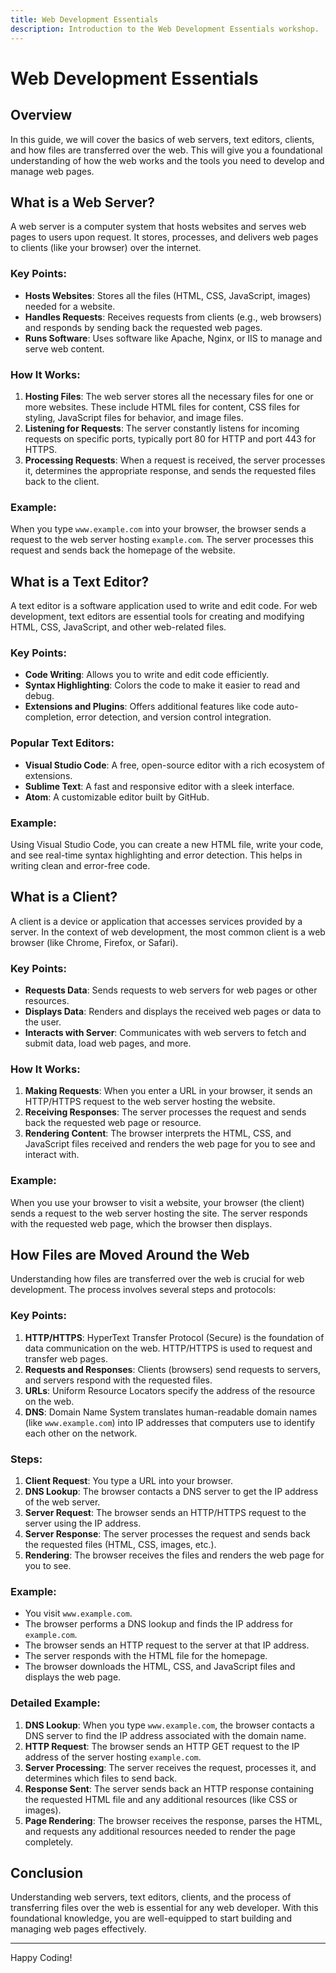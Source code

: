 ```yaml
---
title: Web Development Essentials
description: Introduction to the Web Development Essentials workshop.
---
```

# Web Development Essentials

## Overview

In this guide, we will cover the basics of web servers, text editors, clients, and how files are transferred over the web. This will give you a foundational understanding of how the web works and the tools you need to develop and manage web pages.

## What is a Web Server?

A web server is a computer system that hosts websites and serves web pages to users upon request. It stores, processes, and delivers web pages to clients (like your browser) over the internet.

### Key Points:
- **Hosts Websites**: Stores all the files (HTML, CSS, JavaScript, images) needed for a website.
- **Handles Requests**: Receives requests from clients (e.g., web browsers) and responds by sending back the requested web pages.
- **Runs Software**: Uses software like Apache, Nginx, or IIS to manage and serve web content.

### How It Works:
1. **Hosting Files**: The web server stores all the necessary files for one or more websites. These include HTML files for content, CSS files for styling, JavaScript files for behavior, and image files.
2. **Listening for Requests**: The server constantly listens for incoming requests on specific ports, typically port 80 for HTTP and port 443 for HTTPS.
3. **Processing Requests**: When a request is received, the server processes it, determines the appropriate response, and sends the requested files back to the client.

### Example:
When you type `www.example.com` into your browser, the browser sends a request to the web server hosting `example.com`. The server processes this request and sends back the homepage of the website.

## What is a Text Editor?

A text editor is a software application used to write and edit code. For web development, text editors are essential tools for creating and modifying HTML, CSS, JavaScript, and other web-related files.

### Key Points:
- **Code Writing**: Allows you to write and edit code efficiently.
- **Syntax Highlighting**: Colors the code to make it easier to read and debug.
- **Extensions and Plugins**: Offers additional features like code auto-completion, error detection, and version control integration.

### Popular Text Editors:
- **Visual Studio Code**: A free, open-source editor with a rich ecosystem of extensions.
- **Sublime Text**: A fast and responsive editor with a sleek interface.
- **Atom**: A customizable editor built by GitHub.

### Example:
Using Visual Studio Code, you can create a new HTML file, write your code, and see real-time syntax highlighting and error detection. This helps in writing clean and error-free code.

## What is a Client?

A client is a device or application that accesses services provided by a server. In the context of web development, the most common client is a web browser (like Chrome, Firefox, or Safari).

### Key Points:
- **Requests Data**: Sends requests to web servers for web pages or other resources.
- **Displays Data**: Renders and displays the received web pages or data to the user.
- **Interacts with Server**: Communicates with web servers to fetch and submit data, load web pages, and more.

### How It Works:
1. **Making Requests**: When you enter a URL in your browser, it sends an HTTP/HTTPS request to the web server hosting the website.
2. **Receiving Responses**: The server processes the request and sends back the requested web page or resource.
3. **Rendering Content**: The browser interprets the HTML, CSS, and JavaScript files received and renders the web page for you to see and interact with.

### Example:
When you use your browser to visit a website, your browser (the client) sends a request to the web server hosting the site. The server responds with the requested web page, which the browser then displays.

## How Files are Moved Around the Web

Understanding how files are transferred over the web is crucial for web development. The process involves several steps and protocols:

### Key Points:
1. **HTTP/HTTPS**: HyperText Transfer Protocol (Secure) is the foundation of data communication on the web. HTTP/HTTPS is used to request and transfer web pages.
2. **Requests and Responses**: Clients (browsers) send requests to servers, and servers respond with the requested files.
3. **URLs**: Uniform Resource Locators specify the address of the resource on the web.
4. **DNS**: Domain Name System translates human-readable domain names (like `www.example.com`) into IP addresses that computers use to identify each other on the network.

### Steps:
1. **Client Request**: You type a URL into your browser.
2. **DNS Lookup**: The browser contacts a DNS server to get the IP address of the web server.
3. **Server Request**: The browser sends an HTTP/HTTPS request to the server using the IP address.
4. **Server Response**: The server processes the request and sends back the requested files (HTML, CSS, images, etc.).
5. **Rendering**: The browser receives the files and renders the web page for you to see.

### Example:
- You visit `www.example.com`.
- The browser performs a DNS lookup and finds the IP address for `example.com`.
- The browser sends an HTTP request to the server at that IP address.
- The server responds with the HTML file for the homepage.
- The browser downloads the HTML, CSS, and JavaScript files and displays the web page.

### Detailed Example:
1. **DNS Lookup**: When you type `www.example.com`, the browser contacts a DNS server to find the IP address associated with the domain name.
2. **HTTP Request**: The browser sends an HTTP GET request to the IP address of the server hosting `example.com`.
3. **Server Processing**: The server receives the request, processes it, and determines which files to send back.
4. **Response Sent**: The server sends back an HTTP response containing the requested HTML file and any additional resources (like CSS or images).
5. **Page Rendering**: The browser receives the response, parses the HTML, and requests any additional resources needed to render the page completely.

## Conclusion

Understanding web servers, text editors, clients, and the process of transferring files over the web is essential for any web developer. With this foundational knowledge, you are well-equipped to start building and managing web pages effectively.

---

Happy Coding!
